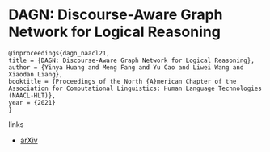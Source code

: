 # DAGN: Discourse-Aware Graph Network for Logical Reasoning

```
@inproceedings{dagn_naacl21,
title = {DAGN: Discourse-Aware Graph Network for Logical Reasoning},
author = {Yinya Huang and Meng Fang and Yu Cao and Liwei Wang and Xiaodan Liang},
booktitle = {Proceedings of the North {A}merican Chapter of the Association for Computational Linguistics: Human Language Technologies (NAACL-HLT)},
year = {2021}
}
```

links
- [arXiv](https://arxiv.org/abs/2103.14349)
